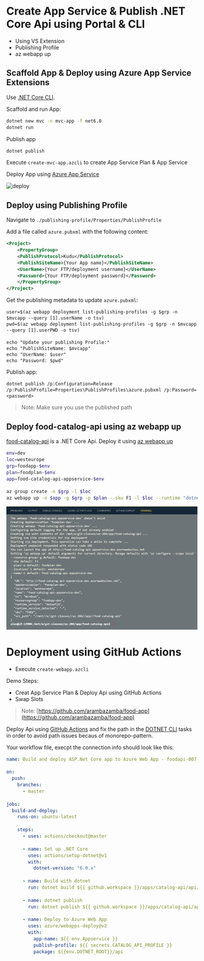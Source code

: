 # Create App Service & Publish .NET Core Api using Portal & CLI

- Using VS Extension
- Publishing Profile
- az webapp up

## Scaffold App & Deploy using Azure App Service Extensions

Use [.NET Core CLI](https://docs.microsoft.com/en-us/dotnet/core/tools/). 

Scaffold and run App:

```bash
dotnet new mvc -n mvc-app -f net6.0
dotnet run
```

Publish app

```bash
dotnet publish
```

Execute `create-mvc-app.azcli` to create App Service Plan & App Service

Deploy App using [Azure App Service](https://marketplace.visualstudio.com/items?itemName=ms-azuretools.vscode-azureappservice)

![deploy](_images/deploy-ext.jpg)

## Deploy using Publishing Profile

Navigate to `./publishing-profile/Properties/PublishProfile`

Add a file called `azure.pubxml` with the following content:

```xml
<Project>
    <PropertyGroup>
    <PublishProtocol>Kudu</PublishProtocol>
    <PublishSiteName>{Your App name}</PublishSiteName>
    <UserName>{Your FTP/deployment username}</UserName>
    <Password>{Your FTP/deployment password}</Password>
    </PropertyGroup>
</Project>
```

Get the publishing metadata to update `azure.pubxml`:

```
user=$(az webapp deployment list-publishing-profiles -g $grp -n $mvcapp --query [1].userName -o tsv)
pwd=$(az webapp deployment list-publishing-profiles -g $grp -n $mvcapp --query [1].userPWD -o tsv)

echo "Update your publishing Profile:"
echo "PublishSiteName: $mvcapp"
echo "UserName: $user"
echo "Password: $pwd"
```

Publish app:

```
dotnet publish /p:Configuration=Release /p:PublishProfile=Properties\PublishProfiles\azure.pubxml /p:Password=<password>
```

> Note: Make sure you use the published path

## Deploy food-catalog-api using az webapp up

[food-catalog-api](/app/food-catalog-api/) is a .NET Core Api. Deploy it using [az webapp up](https://docs.microsoft.com/en-us/cli/azure/webapp?view=azure-cli-latest#az_webapp_up)

```bash
env=dev
loc=westeurope
grp=foodapp-$env
plan=foodplan-$env
app=food-catalog-api-appservice-$env

az group create -n $grp -l $loc
az webapp up -n $app -g $grp -p $plan --sku F1 -l $loc --runtime "dotnet:6"
```

![az-webapp-up](_images/az-webapp-up.png)

# Deployment using GitHub Actions

- Execute `create-webapp.azcli`

Demo Steps:

- Creat App Service Plan & Deploy Api using GitHub Actions
- Swap Slots

> Note: [https://github.com/arambazamba/food-app](https://github.com/arambazamba/food-app)

Deploy Api using [GitHub Actions](https://github.com/Azure/actions) and fix the path in the [DOTNET CLI](https://docs.microsoft.com/en-us/dotnet/core/tools/) tasks in order to avoid path issues becaus of monorepo-pattern.

Your workflow file, execpt the connection info should look like this:

```yaml
name: Build and deploy ASP.Net Core app to Azure Web App - foodapi-007

on:
  push:
    branches:
      - master

jobs:
  build-and-deploy:
    runs-on: ubuntu-latest

    steps:
      - uses: actions/checkout@master

      - name: Set up .NET Core
        uses: actions/setup-dotnet@v1
        with:
          dotnet-version: "6.0.x"

      - name: Build with dotnet
        run: dotnet build ${{ github.workspace }}/apps/catalog-api/api/catalog-api.csproj --configuration Release

      - name: dotnet publish
        run: dotnet publish ${{ github.workspace }}/apps/catalog-api/api/catalog-api.csproj -c Release -o ${{env.DOTNET_ROOT}}/api
                        
      - name: Deploy to Azure Web App
        uses: azure/webapps-deploy@v2
        with:
          app-name: ${{ env.Appservice }}
          publish-profile: ${{ secrets.CATALOG_API_PROFILE }}
          package: ${{env.DOTNET_ROOT}}/api
```
